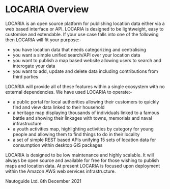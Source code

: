 # LOCARIA Overview

LOCARIA is an open source platform for publishing location data either via a web based interface or API. LOCARIA is designed to be lightweight, easy to customise and extendable. If your use case falls into one of the following then LOCARIA will fit your purpose:-

- you have location data that needs categorizing and centralising
- you want a simple unified search/API over your location data
- you want to publish a map based website allowing users to search and interogate your data
- you want to add, update and delete data including contributions from third parties

LOCARIA will provide all of these features within a single ecosystem with no external dependencies. We have used LOCARIA to operate:-

- a public portal for local authorities allowing their customers to quickly find and view data linked to their household
- a heritage map displaying thousands of individuals linked to a famous battle and showing their linkages with towns, memorials and naval infrastructure
- a youth activities map, highlighting activities by category for young people and allowing them to find things to do in their locality
- a set of simple REST based APIs unifying 15 sets of location data for consumption within desktop GIS packages

LOCARIA is designed to be low maintenance and highly scalable. It will always be open source and available for free for those wishing to publish maps and location data. At present LOCARIA is focused upon deployment within the Amazon AWS web services infrastructure. 


Nautoguide Ltd.
8th December 2021
